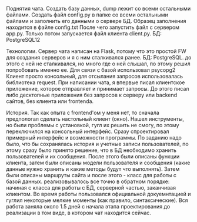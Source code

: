 Поднятия чата. Создать базу данных, dump лежит со всеми остальными файлами. Создать файл config.py в папке со всеми остальными файлами и заполнить его данными о сервере БД. Образец заполнения находится в файле config.txt После чего запустить файл с сервером app.py. Только потом запускается файл клиента client.py. БД: PostgreSQL12

Технологии. Сервер чата написан на Flask, потому что это простой FW для создания серверов и я с ним сталкивался ранее. БД: PostgreSQL. до этого с ней не сталкивался, но много где о ней слышал, по этому решил попробовать именно ее. Для связи с базой использовал psycopg2 Клиент просто консольный, для отсылания запросов использовалась библиотека request. При написании чата, я впервые писал клиентское приложение, которое отправляет и принимает запросы. До этого писал либо десктопные приложения без запросов к серверу или backend сайтов, без клиента или frontenda.

История. Так как опыта с frontend'ом у меня нет, то сначала предпологал сделать настольный клиент (окно). Нашел инструменты, но были проблемы с установкой, гугл их решить не смогу, по этому переключился на консольный интерфейс. Сразу спроектировал примерный интерфейс и возможности программы. По заданию надо было, что бы сохранялась история и учетные записи пользователей, по этому сразу было принято решение, что в БД необходимо хранить пользователей и их сообщения. После этого были описаны функции клиента, затем были описаны модели пользователя и сообщения (какие данные нужно хранить и какие методы будут что выполнять). Затем были описаны маршруты сайта и после этого - класс для работы с базой данных. реализовывалось все точно в обратном порядке: начиная с класса для работы с БД, серверной частью, заканчивая клиентом. Во время работы пользовался официальной докуемнтацией и гуглил некоторые мелкие моменты (как правило, синтаксические). Вся работа заняла около 1.5 дней с начала этапа проектирования до реализации в том виде, в котором чат находится сейчас.
